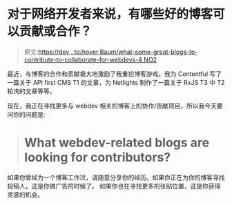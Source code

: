 # 对于网络开发者来说，有哪些好的博客可以贡献或合作？

> 原文:[https://dev . to/hover Baum/what-some-great-blogs-to-contribute-to-collaborate-for-webdevs-4 NO2](https://dev.to/hoverbaum/what-are-some-great-blogs-to-contribute-to--collaborate-with-for-webdevs-4no2)

最近，与博客的合作和贡献极大地激励了我重拾博客游戏。我为 Contentful 写了一篇关于 API first CMS T1 的文章，为 Netlights 制作了一篇关于 RxJS T3 中 T2 轮询的文章等等。

现在，我正在寻找更多与 webdev 相关的博客上的协作/贡献项目，所以我今天要问你的问题是:

> # What webdev-related blogs are looking for contributors?

如果你曾经为一个博客工作过，请随意分享你的经历。如果你正在为你的博客寻找投稿人，这是你做广告的时候了。
如果你也在寻找更多的张贴位置，这是你获得灵感的机会。